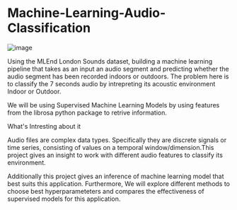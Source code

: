 # Machine-Learning-Audio-Classification
![image](https://user-images.githubusercontent.com/98383338/213648125-a0fcc678-06bc-4e18-b1ea-d8ec01b22e92.png)

Using the MLEnd London Sounds dataset, building a machine learning pipeline that takes as an input an audio segment and predicting whether the audio segment has been recorded indoors or outdoors. The problem here is to classify the 7 seconds audio by intrepreting its acoustic environment Indoor or Outdoor.

We will be using Supervised Machine Learning Models by using features from the librosa python package to retrive information.

What's Intresting about it

Audio files are complex data types. Specifically they are discrete signals or time series, consisting of values on a temporal window/dimension.This project gives an insight to work with different audio features to classify its environment.

Additionally this project gives an inference of machine learning model that best suits this application. Furthermore, We will explore different methods to choose best hyperparameteters and compares the effectiveness of supervised models for this application.
